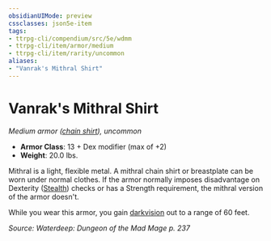 ```yaml
---
obsidianUIMode: preview
cssclasses: json5e-item
tags:
- ttrpg-cli/compendium/src/5e/wdmm
- ttrpg-cli/item/armor/medium
- ttrpg-cli/item/rarity/uncommon
aliases: 
- "Vanrak's Mithral Shirt"
---
```

# Vanrak's Mithral Shirt
*Medium armor ([chain shirt](/3-Mechanics/CLI/Compendium/items/chain-shirt.md)), uncommon*  


- **Armor Class**: 13 + Dex modifier (max of +2)
- **Weight**: 20.0 lbs.

Mithral is a light, flexible metal. A mithral chain shirt or breastplate can be worn under normal clothes. If the armor normally imposes disadvantage on Dexterity ([Stealth](/3-Mechanics/CLI/Rules/skills.md#Stealth)) checks or has a Strength requirement, the mithral version of the armor doesn't.

While you wear this armor, you gain [darkvision](/3-Mechanics/CLI/Rules/senses.md#Darkvision) out to a range of 60 feet.

*Source: Waterdeep: Dungeon of the Mad Mage p. 237*